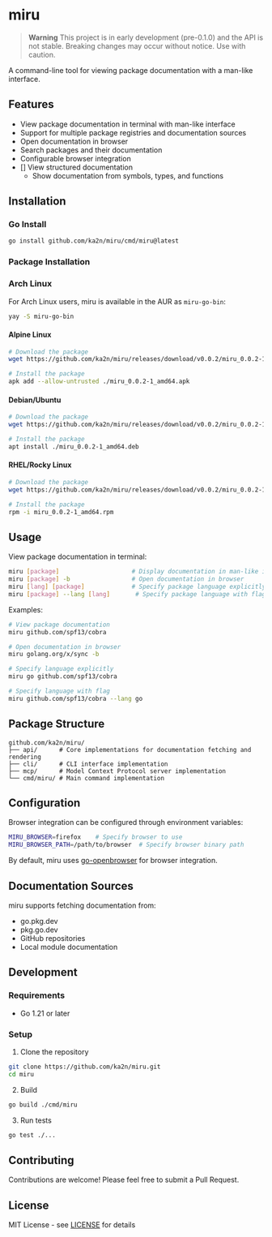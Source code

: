 # miru

> **Warning**
> This project is in early development (pre-0.1.0) and the API is not stable.
> Breaking changes may occur without notice.
> Use with caution.

A command-line tool for viewing package documentation with a man-like interface.

## Features

- View package documentation in terminal with man-like interface
- Support for multiple package registries and documentation sources
- Open documentation in browser
- Search packages and their documentation
- Configurable browser integration
- [] View structured documentation
  - Show documentation from symbols, types, and functions

## Installation

### Go Install

```bash
go install github.com/ka2n/miru/cmd/miru@latest
```

### Package Installation
### Arch Linux

For Arch Linux users, miru is available in the AUR as `miru-go-bin`:

```bash
yay -S miru-go-bin
```

#### Alpine Linux

```bash
# Download the package
wget https://github.com/ka2n/miru/releases/download/v0.0.2/miru_0.0.2-1_amd64.apk

# Install the package
apk add --allow-untrusted ./miru_0.0.2-1_amd64.apk
```

#### Debian/Ubuntu

```bash
# Download the package
wget https://github.com/ka2n/miru/releases/download/v0.0.2/miru_0.0.2-1_amd64.deb

# Install the package
apt install ./miru_0.0.2-1_amd64.deb
```

#### RHEL/Rocky Linux

```bash
# Download the package
wget https://github.com/ka2n/miru/releases/download/v0.0.2/miru_0.0.2-1_amd64.rpm

# Install the package
rpm -i miru_0.0.2-1_amd64.rpm
```

## Usage

View package documentation in terminal:

```bash
miru [package]                    # Display documentation in man-like interface
miru [package] -b                 # Open documentation in browser
miru [lang] [package]             # Specify package language explicitly
miru [package] --lang [lang]       # Specify package language with flag
```

Examples:

```bash
# View package documentation
miru github.com/spf13/cobra

# Open documentation in browser
miru golang.org/x/sync -b

# Specify language explicitly
miru go github.com/spf13/cobra

# Specify language with flag
miru github.com/spf13/cobra --lang go
```

## Package Structure

```
github.com/ka2n/miru/
├── api/      # Core implementations for documentation fetching and rendering
├── cli/      # CLI interface implementation
├── mcp/      # Model Context Protocol server implementation
└── cmd/miru/ # Main command implementation
```

## Configuration

Browser integration can be configured through environment variables:

```bash
MIRU_BROWSER=firefox    # Specify browser to use
MIRU_BROWSER_PATH=/path/to/browser  # Specify browser binary path
```

By default, miru uses [go-openbrowser](https://github.com/haya14busa/go-openbrowser) for browser integration.

## Documentation Sources

miru supports fetching documentation from:

- go.pkg.dev
- pkg.go.dev
- GitHub repositories
- Local module documentation

## Development

### Requirements

- Go 1.21 or later

### Setup

1. Clone the repository

```bash
git clone https://github.com/ka2n/miru.git
cd miru
```

2. Build

```bash
go build ./cmd/miru
```

3. Run tests

```bash
go test ./...
```

## Contributing

Contributions are welcome! Please feel free to submit a Pull Request.

## License

MIT License - see [LICENSE](LICENSE) for details
